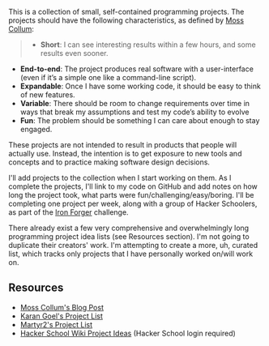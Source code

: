 This is a collection of small, self-contained programming projects. The projects should have the following characteristics, as defined by [Moss Collum](http://makingcodespeak.com/2014/04/18/tiny-projects.html):

> * **Short**: I can see interesting results within a few hours, and some results even sooner.
* **End-to-end**: The project produces real software with a user-interface (even if it’s a simple one like a command-line script).
* **Expandable**: Once I have some working code, it should be easy to think of new features.
* **Variable**: There should be room to change requirements over time in ways that break my assumptions and test my code’s ability to evolve
* **Fun**: The problem should be something I can care about enough to stay engaged.

These projects are not intended to result in products that people will actually use. Instead, the intention is to get exposure to new tools and concepts and to practice making software design decisions.

I'll add projects to the collection when I start working on them. As I complete the projects, I'll link to my code on GitHub and add notes on how long the project took, what parts were fun/challenging/easy/boring. I'll be completing one project per week, along with a group of Hacker Schoolers, as part of the [Iron Forger](http://mathamy.com/introducing-iron-maker-or-forger-or-something.html) challenge.

There already exist a few very comprehensive and overwhelmingly long programming project idea lists (see Resources section). I'm not going to duplicate their creators' work. I'm attempting to create a more, uh, curated list, which tracks only projects that I have personally worked on/will work on.

## Resources

* [Moss Collum's Blog Post](http://makingcodespeak.com/2014/04/18/tiny-projects.html)
* [Karan Goel's Project List](https://github.com/karan/Projects)
* [Martyr2's Project List](http://www.dreamincode.net/forums/topic/78802-martyr2s-mega-project-ideas-list/)
* [Hacker School Wiki Project Ideas](https://wiki.hackerschool.com/index.php/Projects_Ideas) (Hacker School login required)